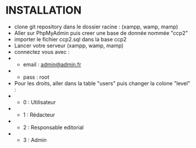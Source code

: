 # INSTALLATION
- clone git repository dans le dossier racine : (xampp, wamp, mamp)
- Aller sur PhpMyAdmin puis creer une base de donnée nommée "ccp2"
- importer le fichier ccp2.sql dans la base ccp2
- Lancer votre serveur (xampp, wamp, mamp)
- connectez vous avec : 
- - email : admin@admin.fr
- - pass : root
- Pour les droits, aller dans la table "users" puis changer la colone "level" :
- - 0 : Utilisateur
- - 1 : Rédacteur
- - 2 : Responsable editorial
- - 3 : Admin